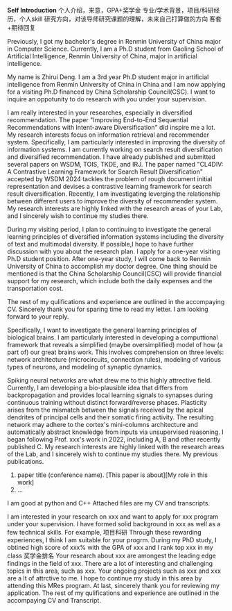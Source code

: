 **Self Introduction**
个人介绍，来意，GPA+奖学金
专业/学术背景，项目/科研经历，个人skill
研究方向，对该导师研究课题的理解，未来自己打算做的方向
客套+期待回复

Previously, I got my bachelor's degree in Renmin University of China major in Computer Science. Currently, I am a Ph.D student from Gaoling School of Artificial Intelligence, Renmin University of China, major in artificial intelligence. 

My name is Zhirui Deng. I am a 3rd year Ph.D student major in artificial intelligence from Renmin University of China in China and I am now applying for a visiting Ph.D financed by China Scholarship Council(CSC). I want to inquire an oppotunity to do research with you under your supervision. 

I am really interested in your researches, especially in diversified recommendation. The paper "Improving End-to-End Sequential Recommendations with Intent-aware Diversification" did inspire me a lot. My research interests focus on information retrieval and recommender system. Specifically, I am particularly interested in improving the diversity of information systems. I am currently working on search result diversification and diversified recommendation. I have already published and submitted several papers on WSDM, TOIS, TKDE, and IRJ. The paper named "CL4DIV: A Contrastive Learning Framework for Search Result Diversification" accepted by WSDM 2024 tackles the problem of rough document initial representation and devises a contrastive learning framework for search result diversification. Recently, I am investigating leverging the relationship between different users to improve the diversity of recommender system. My research interests are highly linked with the research areas of your Lab, and I sincerely wish to continue my studies there. 

During my visiting period, I plan to continuing to investigate the general learning principles of diversified information systems including the diversity of text and multimodal diversity. If possible,I hope to have further discussion with you about the research plan. I apply for a one-year visiting Ph.D student position. After one-year study, I will come back to Renmin University of China to accomplish my doctor degree. One thing should be mentioned is that the China Scholarship Council(CSC) will provide financial support for my research, which include both the daily expenses and the transportation cost.

The rest of my qulifications and experience are outlined in the accompaying CV. Sincerely thank you for sparing time to read my letter. I am looking forward to your reply. 



Specifically, I want to investigate the general learning principles of biological brains. I am particularly interested in developing a computtional framework that reveals a simplified (maybe oversimplified) model of how (a part of) our great brains work. This involves comprehension on three levels: network architecture (microcircuits, connection rules), modeling of various types of neurons, and modeling of synaptic dynamics. 

Spiking neural networks are what drew me to this highly attrective field. Currently, I am developing a bio-plausible idea that differs from backpropagation and provides local learning signals to synapses during continuous training without distinct forward/reverse phases. Plasticity arises from the mismatch between the signals received by the apical dendrites of principal cells and their somatic firing activity. The resulting network may adhere to the cortex's mini-columns architecture and automatically abstract knowledge from inputs via unsupervised reasoning. 
I began following Prof. xxx's work in 2022, including A, B and other recently published C. My research interests are highly linked with the research areas of the Lab, and I sincerely wish to continue my studies there. 
My previous publications. 
1. paper title (conference name). [This paper is about][My role in this work]
2. ...

I am good at python and C++
Attached files are my CV and transcripts. 

I am interested in your research on xxx and want to apply for xxx program under your supervision. 
I have formed solid background in xxx as well as a few technical skills. For example, 项目科研
Through these rewarding experiences, I think I am suitable for your progrm. During my PhD study, I obtined high score of xxx% with the GPA of xxx and I rank top xxx in my class 奖学金排名
Your research about xxx are amongest the leading edge findings in the field of xxx. There are a lot of interesting and challenging topics in this area, such as xxx. Your ongoing projects such as xxx and xxx are a lt of attrctive to me. I hope to continue my study in this area by attending this MRes program. 
At last, sincerely thank you for reviewing my application. The rest of my qulifications and experience are outlined in the accompaying CV and Transcript. 


